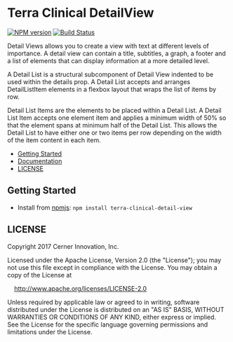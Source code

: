 # Terra Clinical DetailView


[![NPM version](https://badgen.net/npm/v/terra-clinical-detail-view)](https://www.npmjs.org/package/terra-clinical-detail-view)
[![Build Status](https://badgen.net/travis/cerner/terra-clinical)](https://travis-ci.org/cerner/terra-clinical)

Detail Views allows you to create a view with text at different levels of importance. A detail view can contain a title, subtitles, a graph, a footer and a list of elements that can display information at a more detailed level.

A Detail List is a structural subcomponent of Detail View indented to be used within the details prop. A Detail List accepts and arranges DetailListItem elements in a flexbox layout that wraps the list of items by row.

Detail List Items are the elements to be placed within a Detail List. A Detail List Item accepts one element item and applies a minimum width of 50% so that the element spans at minimum half of the Detail List. This allows the Detail List to have either one or two items per row depending on the width of the item content in each item.

- [Getting Started](#getting-started)
- [Documentation](https://github.com/cerner/terra-clinical/tree/master/packages/terra-clinical-detail-view/docs)
- [LICENSE](#license)

## Getting Started

- Install from [npmjs](https://www.npmjs.com): `npm install terra-clinical-detail-view`

## LICENSE

Copyright 2017 Cerner Innovation, Inc.

Licensed under the Apache License, Version 2.0 (the "License"); you may not use this file except in compliance with the License. You may obtain a copy of the License at

&nbsp;&nbsp;&nbsp;&nbsp;http://www.apache.org/licenses/LICENSE-2.0

Unless required by applicable law or agreed to in writing, software distributed under the License is distributed on an "AS IS" BASIS, WITHOUT WARRANTIES OR CONDITIONS OF ANY KIND, either express or implied. See the License for the specific language governing permissions and limitations under the License.
